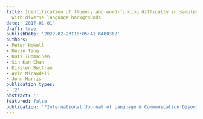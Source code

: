```yaml
---
title: Identification of fluency and word-finding difficulty in samples of children
  with diverse language backgrounds
date: '2017-01-01'
draft: true
publishDate: '2022-02-23T15:05:41.640036Z'
authors:
- Peter Howell
- Kevin Tang
- Outi Tuomainen
- Sin Kan Chan
- Kirsten Beltran
- Avin Mirawdeli
- John Harris
publication_types:
- '2'
abstract: ''
featured: false
publication: '*International Journal of Language & Communication Disorders*'
---
```


